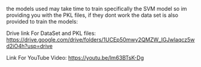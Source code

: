 the models used may take time to train specifically the SVM model so im providing you with the PKL files,
if they dont work the data set is also provided to train the models:

Drive link For DataSet and PKL files:
https://drive.google.com/drive/folders/1UCEp50mwy2QMZW_IGJwlaqcz5wd2iO4h?usp=drive

Link For YouTube Video:
https://youtu.be/lm63BTsK-Dg
